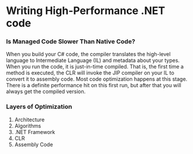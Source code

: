 # Writing High-Performance .NET code

### Is Managed Code Slower Than Native Code?

When you build your C# code, the compiler translates the high-level language to Intermediate Language (IL) and metadata about your types. When you run the code, it is just-in-time compiled. That is, the first time a method is executed, the CLR will invoke the JIP compiler on your IL to convert it to assembly code. Most code optimization happens at this stage. There is a definite performance hit on this first run, but after that you will always get the compiled version.

### Layers of Optimization

1. Architecture
1. Algorithms
1. .NET Framework
1. CLR
1. Assembly Code